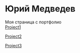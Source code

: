 # Юрий Медведев 
Моя страница с портфолио    
[Project1](https://yuriy0408.github.io/Project1/ "Мщй первый проект")  

[Project2](https://yuriy0408.github.io/Project2/ "Мой второй проект")
  
[Project3](https://yuriy0408.github.io/Project3/ "Мой третий проект")
